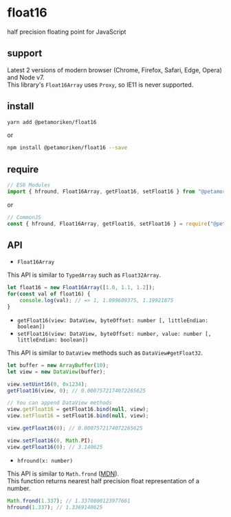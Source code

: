 # float16

half precision floating point for JavaScript

## support

Latest 2 versions of modern browser (Chrome, Firefox, Safari, Edge, Opera) and Node v7.  
This library's `Float16Array` uses `Proxy`, so IE11 is never supported.

## install

```bash
yarn add @petamoriken/float16
```

or

```bash
npm install @petamoriken/float16 --save
```

## require

```js
// ES6 Modules
import { hfround, Float16Array, getFloat16, setFloat16 } from "@petamoriken/float16";
```

or

```js
// CommonJS
const { hfround, Float16Array, getFloat16, setFloat16 } = require("@petamoriken/float16");
```

## API

* `Float16Array`

This API is similar to `TypedArray` such as `Float32Array`.

```js
let float16 = new Float16Array([1.0, 1.1, 1.2]);
for(const val of float16) {
    console.log(val); // => 1, 1.099609375, 1.19921875
}
```

* `getFloat16(view: DataView, byteOffset: number [, littleEndian: boolean])`
* `setFloat16(view: DataView, byteOffset: number, value: number [, littleEndian: boolean])`

This API is similar to `DataView` methods such as `DataView#getFloat32`.

```js
let buffer = new ArrayBuffer(10);
let view = new DataView(buffer);

view.setUint16(0, 0x1234);
getFloat16(view, 0); // 0.0007572174072265625

// You can append DataView methods
view.getFloat16 = getFloat16.bind(null, view);
view.setFloat16 = setFloat16.bind(null, view);

view.getFloat16(0); // 0.0007572174072265625

view.setFloat16(0, Math.PI);
view.getFloat16(0); // 3.140625
```

* `hfround(x: number)`

This API is similar to `Math.frond` ([MDN](https://developer.mozilla.org/en-US/docs/Web/JavaScript/Reference/Global_Objects/Math/fround)).  
This function returns nearest half precision float representation of a number.

```js
Math.frond(1.337); // 1.3370000123977661
hfround(1.337); // 1.3369140625
```